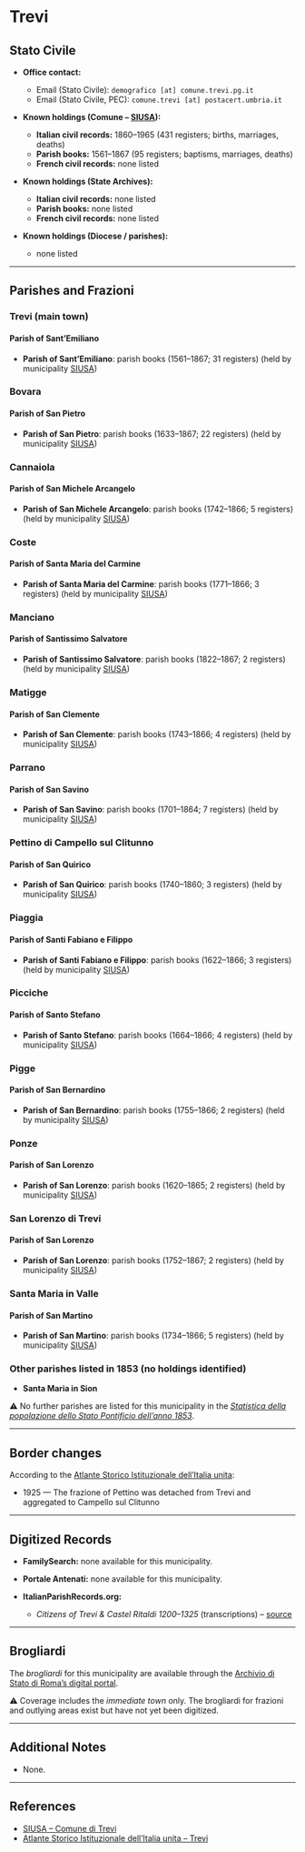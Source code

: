 # Trevi

## Stato Civile

* **Office contact:**

  * Email (Stato Civile): `demografico [at] comune.trevi.pg.it`
  * Email (Stato Civile, PEC): `comune.trevi [at] postacert.umbria.it`

* **Known holdings (Comune – [SIUSA](https://siusa-archivi.cultura.gov.it/cgi-bin/siusa/pagina.pl?TipoPag=comparc&Chiave=207704)):**

  * **Italian civil records:** 1860–1965 (431 registers; births, marriages, deaths)
  * **Parish books:** 1561–1867 (95 registers; baptisms, marriages, deaths)
  * **French civil records:** none listed

* **Known holdings (State Archives):**

  * **Italian civil records:** none listed
  * **Parish books:** none listed
  * **French civil records:** none listed

* **Known holdings (Diocese / parishes):**

  * none listed

---

## Parishes and Frazioni

### Trevi (main town)

#### Parish of Sant’Emiliano

* **Parish of Sant’Emiliano**: parish books (1561–1867; 31 registers) (held by municipality [SIUSA](https://siusa-archivi.cultura.gov.it/cgi-bin/siusa/pagina.pl?TipoPag=comparc&Chiave=207704))

### Bovara

#### Parish of San Pietro

* **Parish of San Pietro**: parish books (1633–1867; 22 registers) (held by municipality [SIUSA](https://siusa-archivi.cultura.gov.it/cgi-bin/siusa/pagina.pl?TipoPag=comparc&Chiave=207704))

### Cannaiola

#### Parish of San Michele Arcangelo

* **Parish of San Michele Arcangelo**: parish books (1742–1866; 5 registers) (held by municipality [SIUSA](https://siusa-archivi.cultura.gov.it/cgi-bin/siusa/pagina.pl?TipoPag=comparc&Chiave=207704))

### Coste

#### Parish of Santa Maria del Carmine

* **Parish of Santa Maria del Carmine**: parish books (1771–1866; 3 registers) (held by municipality [SIUSA](https://siusa-archivi.cultura.gov.it/cgi-bin/siusa/pagina.pl?TipoPag=comparc&Chiave=207704))

### Manciano

#### Parish of Santissimo Salvatore

* **Parish of Santissimo Salvatore**: parish books (1822–1867; 2 registers) (held by municipality [SIUSA](https://siusa-archivi.cultura.gov.it/cgi-bin/siusa/pagina.pl?TipoPag=comparc&Chiave=207704))

### Matigge

#### Parish of San Clemente

* **Parish of San Clemente**: parish books (1743–1866; 4 registers) (held by municipality [SIUSA](https://siusa-archivi.cultura.gov.it/cgi-bin/siusa/pagina.pl?TipoPag=comparc&Chiave=207704))

### Parrano

#### Parish of San Savino

* **Parish of San Savino**: parish books (1701–1864; 7 registers) (held by municipality [SIUSA](https://siusa-archivi.cultura.gov.it/cgi-bin/siusa/pagina.pl?TipoPag=comparc&Chiave=207704))

### Pettino di Campello sul Clitunno

#### Parish of San Quirico

* **Parish of San Quirico**: parish books (1740–1860; 3 registers) (held by municipality [SIUSA](https://siusa-archivi.cultura.gov.it/cgi-bin/siusa/pagina.pl?TipoPag=comparc&Chiave=207704))

### Piaggia

#### Parish of Santi Fabiano e Filippo

* **Parish of Santi Fabiano e Filippo**: parish books (1622–1866; 3 registers) (held by municipality [SIUSA](https://siusa-archivi.cultura.gov.it/cgi-bin/siusa/pagina.pl?TipoPag=comparc&Chiave=207704))

### Picciche

#### Parish of Santo Stefano

* **Parish of Santo Stefano**: parish books (1664–1866; 4 registers) (held by municipality [SIUSA](https://siusa-archivi.cultura.gov.it/cgi-bin/siusa/pagina.pl?TipoPag=comparc&Chiave=207704))

### Pigge

#### Parish of San Bernardino

* **Parish of San Bernardino**: parish books (1755–1866; 2 registers) (held by municipality [SIUSA](https://siusa-archivi.cultura.gov.it/cgi-bin/siusa/pagina.pl?TipoPag=comparc&Chiave=207704))

### Ponze

#### Parish of San Lorenzo

* **Parish of San Lorenzo**: parish books (1620–1865; 2 registers) (held by municipality [SIUSA](https://siusa-archivi.cultura.gov.it/cgi-bin/siusa/pagina.pl?TipoPag=comparc&Chiave=207704))

### San Lorenzo di Trevi

#### Parish of San Lorenzo

* **Parish of San Lorenzo**: parish books (1752–1867; 2 registers) (held by municipality [SIUSA](https://siusa-archivi.cultura.gov.it/cgi-bin/siusa/pagina.pl?TipoPag=comparc&Chiave=207704))

### Santa Maria in Valle

#### Parish of San Martino

* **Parish of San Martino**: parish books (1734–1866; 5 registers) (held by municipality [SIUSA](https://siusa-archivi.cultura.gov.it/cgi-bin/siusa/pagina.pl?TipoPag=comparc&Chiave=207704))

### Other parishes listed in 1853 (no holdings identified)

* **Santa Maria in Sion**

⚠️ No further parishes are listed for this municipality in the *[Statistica della popolazione dello Stato Pontificio dell’anno 1853](https://www.google.it/books/edition/Statistics_della_popolazione_dello_Stato/v6dCAQAAMAAJ)*.

---

## Border changes

According to the [Atlante Storico Istituzionale dell’Italia unita](http://dati.san.beniculturali.it/asi/local/detail.html?UA05124):

* 1925 — The frazione of Pettino was detached from Trevi and aggregated to Campello sul Clitunno

---

## Digitized Records

* **FamilySearch:** none available for this municipality.

* **Portale Antenati:** none available for this municipality.

* **ItalianParishRecords.org:**

  * *Citizens of Trevi & Castel Ritaldi 1200–1325* (transcriptions) – [source](http://www.protrevi.com/protrevi/chicera.asp)

---

## Brogliardi

The *brogliardi* for this municipality are available through the [Archivio di Stato di Roma’s digital portal](https://imagoarchiviodistatoroma.cultura.gov.it/Gregoriano/s_brogliardi.php?Provincia=Spoleto&Denominazione=Trevi).

⚠️ Coverage includes the *immediate town* only. The brogliardi for frazioni and outlying areas exist but have not yet been digitized.

---

## Additional Notes

* None.

---

## References

* [SIUSA – Comune di Trevi](https://siusa-archivi.cultura.gov.it/cgi-bin/siusa/pagina.pl?TipoPag=comparc&Chiave=207704)
* [Atlante Storico Istituzionale dell’Italia unita – Trevi](http://dati.san.beniculturali.it/asi/local/detail.html?UA05124)
